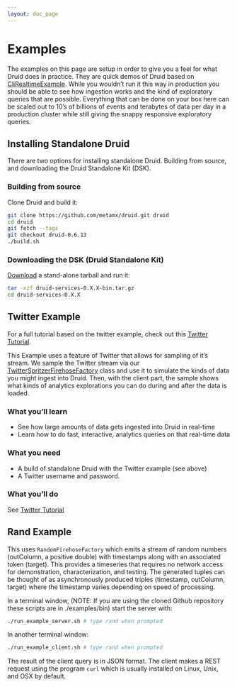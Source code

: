 ```yaml
---
layout: doc_page
---
```

Examples
========

The examples on this page are setup in order to give you a feel for what Druid does in practice. They are quick demos of Druid based on [CliRealtimeExample](https://github.com/metamx/druid/blob/master/services/src/main/java/io/druid/cli/CliRealtimeExample.java). While you wouldn’t run it this way in production you should be able to see how ingestion works and the kind of exploratory queries that are possible. Everything that can be done on your box here can be scaled out to 10’s of billions of events and terabytes of data per day in a production cluster while still giving the snappy responsive exploratory queries.

Installing Standalone Druid
---------------------------

There are two options for installing standalone Druid. Building from source, and downloading the Druid Standalone Kit (DSK).

### Building from source

Clone Druid and build it:

``` bash
git clone https://github.com/metamx/druid.git druid
cd druid
git fetch --tags
git checkout druid-0.6.13
./build.sh
```

### Downloading the DSK (Druid Standalone Kit)

[Download](http://static.druid.io/artifacts/releases/druid-services-0.6.13-bin.tar.gz) a stand-alone tarball and run it:

``` bash
tar -xzf druid-services-0.X.X-bin.tar.gz
cd druid-services-0.X.X
```

Twitter Example
---------------

For a full tutorial based on the twitter example, check out this [Twitter Tutorial](Twitter-Tutorial.html).

This Example uses a feature of Twitter that allows for sampling of it’s stream. We sample the Twitter stream via our [TwitterSpritzerFirehoseFactory](https://github.com/metamx/druid/blob/master/examples/src/main/java/druid/examples/twitter/TwitterSpritzerFirehoseFactory.java) class and use it to simulate the kinds of data you might ingest into Druid. Then, with the client part, the sample shows what kinds of analytics explorations you can do during and after the data is loaded.

### What you’ll learn
* See how large amounts of data gets ingested into Druid in real-time
* Learn how to do fast, interactive, analytics queries on that real-time data

### What you need
* A build of standalone Druid with the Twitter example (see above)
* A Twitter username and password.

### What you’ll do

See [Twitter Tutorial](Twitter-Tutorial.html)

Rand Example
------------

This uses `RandomFirehoseFactory` which emits a stream of random numbers (outColumn, a positive double) with timestamps along with an associated token (target). This provides a timeseries that requires no network access for demonstration, characterization, and testing. The generated tuples can be thought of as asynchronously produced triples (timestamp, outColumn, target) where the timestamp varies depending on speed of processing.

In a terminal window, (NOTE: If you are using the cloned Github repository these scripts are in ./examples/bin) start the server with:

``` bash
./run_example_server.sh # type rand when prompted
```

In another terminal window:

``` bash
./run_example_client.sh # type rand when prompted
```

The result of the client query is in JSON format. The client makes a REST request using the program `curl` which is usually installed on Linux, Unix, and OSX by default.

